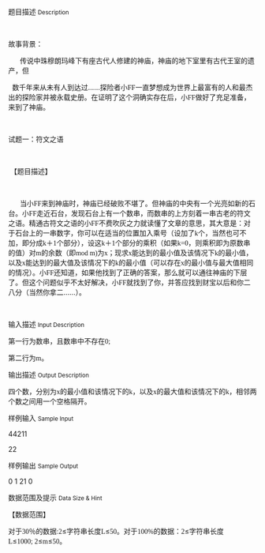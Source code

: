 <div class="panel panel-default">
<div class="area-title">
<span>
题目描述
<small>Description</small>
</span></div>
<div class="panel-body">

<p> </p>
<p>故事背景：</p>
<p>      传说中珠穆朗玛峰下有座古代人修建的神庙，神庙的地下室里有古代王室的遗产，但</p>
<p>  数千年来从未有人到达过……探险者小<span style="font-family: 'Times New Roman';">FF</span><span style="">一直梦想成为世界上最富有的人和最杰出的探险家并被永载史册。在证明了这个洞确实存在后，小</span><span style="font-family: 'Times New Roman';">FF</span><span style="">做好了充足准备，来到了神庙。</span></p>
<p> </p>
<p>试题一：符文之语</p>
<p> </p>
<p> <span style="">【题目描述】</span></p>
<p> </p>
<p>      当小<span style="font-family: 'Times New Roman';">FF</span><span style="">来到神庙时，神庙已经破败不堪了。但神庙的中央有一个光亮如新的石台。小</span><span style="font-family: 'Times New Roman';">FF</span><span style="">走近石台，发现石台上有一个数串，而数串的上方刻着一串古老的符文之语。精通古符文之语的小</span><span style="font-family: 'Times New Roman';">FF</span><span style="">不费吹灰之力就读懂了文章的意思，其大意是：对于石台上的一串数字，你可以在适当的位置加入乘号（设加了</span><span style="font-family: 'Times New Roman';">k</span><span style="">个，当然也可不加，即分成</span><span style="font-family: 'Times New Roman';">k</span><span style="">＋</span><span style="font-family: 'Times New Roman';">1</span><span style="">个部分），设这</span><span style="font-family: 'Times New Roman';">k</span><span style="">＋</span><span style="font-family: 'Times New Roman';">1</span><span style="">个部分的乘积（如果</span><span style="font-family: 'Times New Roman';">k=0</span><span style="">，则乘积即为原数串的值）对</span><span style="font-family: 'Times New Roman';">m</span><span style="">的余数（即</span><span style="font-family: 'Times New Roman';">mod m)</span><span style="">为</span><span style="font-family: 'Times New Roman';">x</span><span style="">；现求</span><span style="font-family: 'Times New Roman';">x</span><span style="">能达到的最小值及该情况下</span><span style="font-family: 'Times New Roman';">k</span><span style="">的最小值，以及</span><span style="font-family: 'Times New Roman';">x</span><span style="">能达到的最大值及该情况下的</span><span style="font-family: 'Times New Roman';">k</span><span style="">的最小值（可以存在</span><span style="font-family: 'Times New Roman';">x</span><span style="">的最小值与最大值相同的情况）。小</span><span style="font-family: 'Times New Roman';">FF</span><span style="">还知道，如果他找到了正确的答案，那么就可以通往神庙的下层了。但这个问题似乎不太好解决，小</span><span style="font-family: 'Times New Roman';">FF</span><span style="">就找到了你，并答应找到财宝以后和你二八分（当然你拿二……）。</span></p>
<p><span style=""><br></span></p>

</div>
</div>

<div class="panel panel-default">
<div class="area-title">
<span>
输入描述
<small>Input Description</small>
</span></div>
<div class="panel-body">
<p>第一行为数串，且数串中不存在<span style="font-family: 'Times New Roman';">0;</span></p>
<p>第二行为<span style="font-family: 'Times New Roman';">m</span><span style="">。</span></p>

</div>
</div>
<div  class="panel panel-default">
<div class="area-title">
<span>
输出描述
<small>Output Description</small>
</span></div>
<div class="panel-body">

<p class="p0">四个数，分别为<span style="font-family: 'Times New Roman';">x</span><span style="font-family: 宋体;">的最小值和该情况下的</span><span style="font-family: 'Times New Roman';">k</span><span style="font-family: 宋体;">，以及</span><span style="font-family: 'Times New Roman';">x</span><span style="font-family: 宋体;">的最大值和该情况下的</span><span style="font-family: 'Times New Roman';">k</span><span style="font-family: 宋体;">，相邻两个数之间用一个空格隔开。</span></p>

</div>
</div>


<div class="panel panel-default">
<div class="area-title">
<span>
样例输入
<small>Sample Input</small>
</span></div>
<div class="panel-body">
<p>44211 </p>
<p>22</p>

</div>
</div>

<div class="panel panel-default">
<div class="area-title">
<span>
样例输出
<small>Sample Output</small>
</span></div>
<div class="panel-body">
<p>0 1 21 0</p>

</div>
</div>

<div class="panel panel-default">
<div class="area-title">
<span>
数据范围及提示
<small>Data Size & Hint</small>
</span></div>
<div class="panel-body">
<p>【数据范围】</p>
<p>对于<span style="font-family: 'Times New Roman';">30</span><span style="">％的数据</span><span style="font-family: 'Times New Roman';">:2</span><span style="">≤字符串长度</span><span style="font-family: 'Times New Roman';">L</span><span style="">≤</span><span style="font-family: 'Times New Roman';">50</span><span style="">。对于</span><span style="font-family: 'Times New Roman';">100%</span><span style="">的数据：</span><span style="font-family: 'Times New Roman';">2</span><span style="">≤字符串长度</span><span style="font-family: 'Times New Roman';">L</span><span style="">≤</span><span style="font-family: 'Times New Roman';">1000; 2</span><span style="">≤</span><span style="font-family: 'Times New Roman';">m</span><span style="">≤</span><span style="font-family: 'Times New Roman';">50</span><span style="">。</span></p>
</div>
</div>